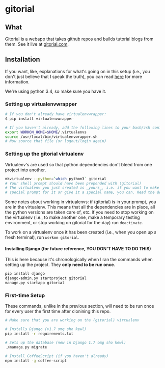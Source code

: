# gitorial

## What
Gitorial is a webapp that takes github repos and builds tutorial blogs from them.  See it live at [gitorial.com](http://www.gitorial.com).

## Installation
If you want, like, explanations for what's going on in this setup (i.e., you don't just believe that I speak the truth), you can read [here][getting-started] for more information.

We're using python 3.4, so make sure you have it.

### Setting up virtualenvwrapper
```bash
# If you don't already have virtualenvwrapper:
$ pip install virtualenvwrapper

# If you haven't already, add the following lines to your bash/zsh config:
export WORKON_HOME=$HOME/.virtualenvs
source /usr/local/bin/virtualenvwrapper.sh
# Now source that file (or logout/login again)
```

### Setting up the gitorial virtualenv
Virtualenv's are used so that python dependencies don't bleed from one project into another.

```bash
mkvirtualenv --python=`which python3` gitorial
# Your shell prompt should have been prepended with (gitorial)
# The virtualenv you just created is _yours_, i.e. if you want to make a
# special prompt for it or give it a special name, you can. Read the docs.
```

Some notes about working in virtualenvs: if (gitorial) is in your prompt, you are in the virtualenv. This means that all the dependencies are in place, all the python versions are taken care of, etc. If you need to stop working on the virtualenv (i.e., to make another one, make a temporary testing environment, or stop working on gitorial for the day) run `deactivate`.

To work on a virtualenv once it has been created (i.e., when you open up a fresh terminal), run `workon gitorial`.


#### Installing Django (for future reference, YOU DON'T HAVE TO DO THIS)
This is here because it's chronologically when I ran the commands when setting up the project. They __only need to be run once__.

```bash
pip install django
django-admin.py startproject gitorial
manage.py startapp gitorial
```

### First-time Setup
These commands, unlike in the previous section, will need to be run once for every user the first time after clonining this repo.

```bash
# Make sure that you are working on the (gitorial) virtualenv

# Installs Django (v1.7 omg sho kewl)
pip install -r requirements.txt

# Sets up the database (new in Django 1.7 omg sho kewl)
./manage.py migrate

# Install CoffeeScript (if you haven't already)
npm install -g coffee-script
```


[getting-started]: http://www.jeffknupp.com/blog/2013/12/18/starting-a-django-16-project-the-right-way/
